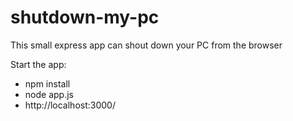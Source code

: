 # shutdown-my-pc
This small express app can shout down your PC from the browser


Start the app:

* npm install
* node app.js
* http://localhost:3000/
